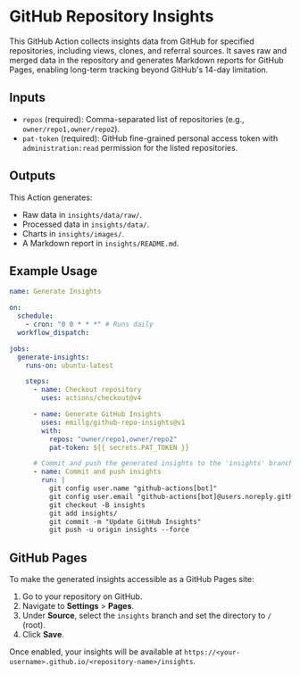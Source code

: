 # GitHub Repository Insights

This GitHub Action collects insights data from GitHub for specified repositories, including views, clones, and referral sources. It saves raw and merged data in the repository and generates Markdown reports for GitHub Pages, enabling long-term tracking beyond GitHub's 14-day limitation.

## Inputs

- `repos` (required): Comma-separated list of repositories (e.g., `owner/repo1,owner/repo2`).
- `pat-token` (required): GitHub fine-grained personal access token with `administration:read` permission for the listed repositories.

## Outputs

This Action generates:

- Raw data in `insights/data/raw/`.
- Processed data in `insights/data/`.
- Charts in `insights/images/`.
- A Markdown report in `insights/README.md`.

## Example Usage

```yaml
name: Generate Insights

on:
  schedule:
    - cron: "0 0 * * *" # Runs daily
  workflow_dispatch:

jobs:
  generate-insights:
    runs-on: ubuntu-latest

    steps:
      - name: Checkout repository
        uses: actions/checkout@v4

      - name: Generate GitHub Insights
        uses: emillg/github-repo-insights@v1
        with:
          repos: "owner/repo1,owner/repo2"
          pat-token: ${{ secrets.PAT_TOKEN }}

      # Commit and push the generated insights to the 'insights' branch
      - name: Commit and push insights
        run: |
          git config user.name "github-actions[bot]"
          git config user.email "github-actions[bot]@users.noreply.github.com"
          git checkout -B insights
          git add insights/
          git commit -m "Update GitHub Insights"
          git push -u origin insights --force
```

## GitHub Pages

To make the generated insights accessible as a GitHub Pages site:

1. Go to your repository on GitHub.
2. Navigate to **Settings** > **Pages**.
3. Under **Source**, select the `insights` branch and set the directory to `/` (root).
4. Click **Save**.

Once enabled, your insights will be available at `https://<your-username>.github.io/<repository-name>/insights`.
